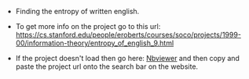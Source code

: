 - Finding the entropy of written english.

- To get more info on the project go to this url: https://cs.stanford.edu/people/eroberts/courses/soco/projects/1999-00/information-theory/entropy_of_english_9.html

- If the project doesn't load then go here: [Nbviewer](https://nbviewer.jupyter.org/) and then copy and paste the project url onto the search bar on the website.
